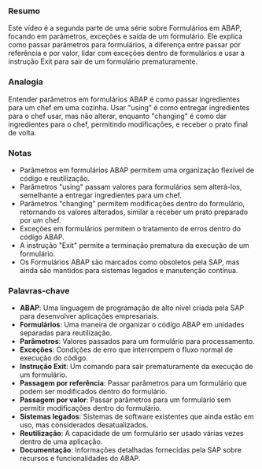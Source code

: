 ### Resumo
Este vídeo é a segunda parte de uma série sobre Formulários em ABAP, focando em parâmetros, exceções e saída de um formulário. Ele explica como passar parâmetros para formulários, a diferença entre passar por referência e por valor, lidar com exceções dentro de formulários e usar a instrução Exit para sair de um formulário prematuramente.

### Analogia
Entender parâmetros em formulários ABAP é como passar ingredientes para um chef em uma cozinha. Usar "using" é como entregar ingredientes para o chef usar, mas não alterar, enquanto "changing" é como dar ingredientes para o chef, permitindo modificações, e receber o prato final de volta.

### Notas
- Parâmetros em formulários ABAP permitem uma organização flexível de código e reutilização.
- Parâmetros "using" passam valores para formulários sem alterá-los, semelhante a entregar ingredientes para um chef.
- Parâmetros "changing" permitem modificações dentro do formulário, retornando os valores alterados, similar a receber um prato preparado por um chef.
- Exceções em formulários permitem o tratamento de erros dentro do código ABAP.
- A instrução "Exit" permite a terminação prematura da execução de um formulário.
- Os Formulários ABAP são marcados como obsoletos pela SAP, mas ainda são mantidos para sistemas legados e manutenção contínua.

### Palavras-chave
- **ABAP**: Uma linguagem de programação de alto nível criada pela SAP para desenvolver aplicações empresariais.
- **Formulários**: Uma maneira de organizar o código ABAP em unidades separadas para reutilização.
- **Parâmetros**: Valores passados para um formulário para processamento.
- **Exceções**: Condições de erro que interrompem o fluxo normal de execução do código.
- **Instrução Exit**: Um comando para sair prematuramente da execução de um formulário.
- **Passagem por referência**: Passar parâmetros para um formulário que podem ser modificados dentro do formulário.
- **Passagem por valor**: Passar parâmetros para um formulário sem permitir modificações dentro do formulário.
- **Sistemas legados**: Sistemas de software existentes que ainda estão em uso, mas considerados desatualizados.
- **Reutilização**: A capacidade de um formulário ser usado várias vezes dentro de uma aplicação.
- **Documentação**: Informações detalhadas fornecidas pela SAP sobre recursos e funcionalidades do ABAP.
